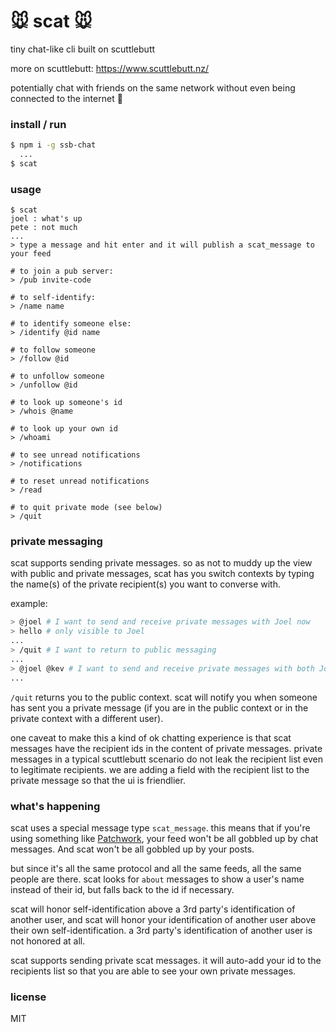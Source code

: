 # :mouse: scat :mouse:
tiny chat-like cli built on scuttlebutt

more on scuttlebutt: https://www.scuttlebutt.nz/

potentially chat with friends on the same network without even being connected to the internet :raised_hands:


### install / run
```bash
$ npm i -g ssb-chat
  ...
$ scat
```

### usage
```
$ scat
joel : what's up
pete : not much
...
> type a message and hit enter and it will publish a scat_message to your feed

# to join a pub server:
> /pub invite-code

# to self-identify:
> /name name

# to identify someone else:
> /identify @id name

# to follow someone
> /follow @id

# to unfollow someone
> /unfollow @id

# to look up someone's id
> /whois @name

# to look up your own id
> /whoami

# to see unread notifications
> /notifications

# to reset unread notifications
> /read

# to quit private mode (see below)
> /quit
```

### private messaging
scat supports sending private messages. so as not to muddy up the view with public and private messages, scat has you switch contexts by typing the name(s) of the private recipient(s) you want to converse with. 

example: 
```bash
> @joel # I want to send and receive private messages with Joel now
> hello # only visible to Joel
...
> /quit # I want to return to public messaging
...
> @joel @kev # I want to send and receive private messages with both Joel and Kev
...
```

`/quit` returns you to the public context. scat will notify you when someone has sent you a private message (if you are in the public context or in the private context with a different user).

one caveat to make this a kind of ok chatting experience is that scat messages have the recipient ids in the content of private messages. private messages in a typical scuttlebutt scenario do not leak the recipient list even to legitimate recipients. we are adding a field with the recipient list to the private message so that the ui is friendlier.

### what's happening
scat uses a special message type `scat_message`. this means that if you're using something like [Patchwork](https://github.com/ssbc/patchwork), your feed won't be all gobbled up by chat messages. And scat won't be all gobbled up by your posts. 

but since it's all the same protocol and all the same feeds, all the same people are there. scat looks for `about` messages to show a user's name instead of their id, but falls back to the id if necessary.

scat will honor self-identification above a 3rd party's identification of another user, and scat will honor your identification of another user above their own self-identification. a 3rd party's identification of another user is not honored at all.

scat supports sending private scat messages. it will auto-add your id to the recipients list so that you are able to see your own private messages. 

### license
MIT
